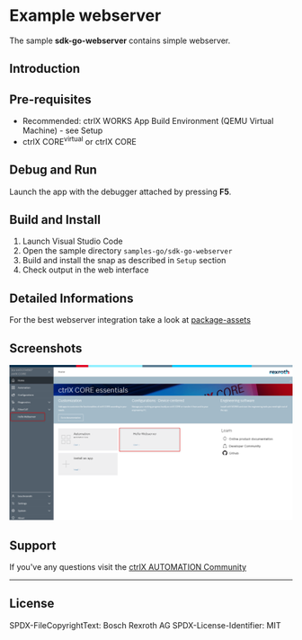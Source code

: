 # Example webserver

The sample __sdk-go-webserver__ contains simple webserver.

## Introduction

## Pre-requisites

* Recommended: ctrlX WORKS App Build Environment (QEMU Virtual Machine) - see Setup
* ctrlX CORE<sup>virtual</sup> or ctrlX CORE

## Debug and Run
Launch the app with the debugger attached by pressing __F5__.

## Build and Install

1. Launch Visual Studio Code
2. Open the sample directory `samples-go/sdk-go-webserver`
3. Build and install the snap as described in `Setup` section
4. Check output in the web interface

## Detailed Informations 

For the best webserver integration take a look at [package-assets](../../package-assets.md)

## Screenshots

![Landingpage](./docs/images/landingpage.png)

## Support

If you've any questions visit the [ctrlX AUTOMATION Community](https://developer.community.boschrexroth.com/)

___

## License

SPDX-FileCopyrightText: Bosch Rexroth AG
SPDX-License-Identifier: MIT

